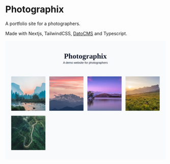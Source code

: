 # Photographix

A portfolio site for a photographers.

Made with Nextjs, TailwindCSS, [DatoCMS](https://datocms.com) and Typescript.

![Photographix](docs/photographix-demo.png)
